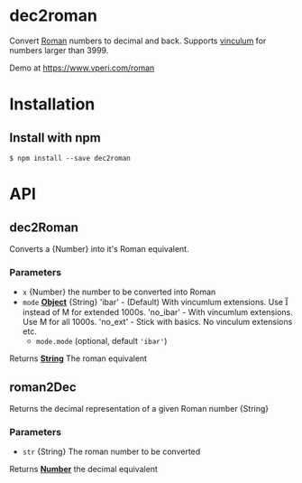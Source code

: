 # dec2roman

Convert [Roman](https://en.wikipedia.org/wiki/Roman_numerals) numbers
to decimal and back. Supports [vinculum](https://en.wikipedia.org/wiki/Roman_numerals#Vinculum) for
numbers larger than 3999.

Demo at https://www.vperi.com/roman

# Installation

## Install with npm

```shell
$ npm install --save dec2roman
```

# API

<!-- Generated by documentation.js. Update this documentation by updating the source code. -->

## dec2Roman

Converts a {Number} into it's Roman equivalent.

### Parameters

-   `x`  {Number} the number to be converted into Roman
-   `mode` **[Object](https://developer.mozilla.org/docs/Web/JavaScript/Reference/Global_Objects/Object)** {String}
        'ibar' - (Default) With vincumlum extensions. Use I̅ instead of M for extended 1000s.
        'no_ibar' - With vincumlum extensions. Use M for all 1000s.
        'no_ext' - Stick with basics. No vinculum extensions etc.
    -   `mode.mode`   (optional, default `'ibar'`)

Returns **[String](https://developer.mozilla.org/docs/Web/JavaScript/Reference/Global_Objects/String)** The roman equivalent

## roman2Dec

Returns the decimal representation of a given Roman number {String}

### Parameters

-   `str`  {String} The roman number to be converted

Returns **[Number](https://developer.mozilla.org/docs/Web/JavaScript/Reference/Global_Objects/Number)** the decimal equivalent
